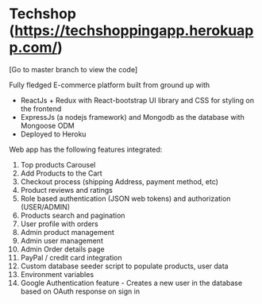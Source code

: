 # Techshop (https://techshoppingapp.herokuapp.com/)
  [Go to master branch to view the code]

 Fully fledged E-commerce platform built from ground up with 
 
 - ReactJs + Redux with React-bootstrap UI library and CSS for styling on the frontend 
 - ExpressJs (a nodejs framework) and Mongodb as the database with Mongoose ODM
 - Deployed to Heroku
 
 Web app has the following features integrated:
 1. Top products Carousel
 2. Add Products to the Cart
 3. Checkout process (shipping Address, payment method, etc)
 4. Product reviews and ratings
 5. Role based authentication (JSON web tokens) and authorization (USER/ADMIN)
 6. Products search and pagination 
 7. User profile with orders
 8. Admin product management
 9. Admin user management
 10. Admin Order details page
 11. PayPal / credit card integration
 12. Custom database seeder script to populate products, user data
 13. Environment variables
 14. Google Authentication feature - Creates a new user in the database based on OAuth response on sign in
